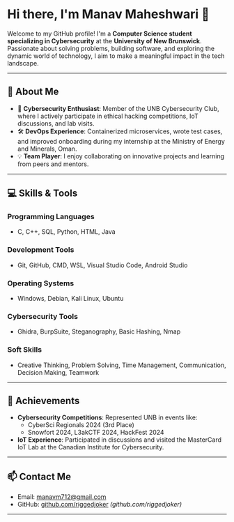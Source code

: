 # Hi there, I'm Manav Maheshwari 👋

Welcome to my GitHub profile! I'm a **Computer Science student specializing in Cybersecurity** at the **University of New Brunswick**. Passionate about solving problems, building software, and exploring the dynamic world of technology, I aim to make a meaningful impact in the tech landscape.

---

## 🚀 About Me

- 🔐 **Cybersecurity Enthusiast**: Member of the UNB Cybersecurity Club, where I actively participate in ethical hacking competitions, IoT discussions, and lab visits.
- 🛠️ **DevOps Experience**: Containerized microservices, wrote test cases, and improved onboarding during my internship at the Ministry of Energy and Minerals, Oman.
- 💡 **Team Player**: I enjoy collaborating on innovative projects and learning from peers and mentors.

---

## 💻 Skills & Tools

### **Programming Languages**
- C, C++, SQL, Python, HTML, Java

### **Development Tools**
- Git, GitHub, CMD, WSL, Visual Studio Code, Android Studio

### **Operating Systems**
- Windows, Debian, Kali Linux, Ubuntu

### **Cybersecurity Tools**
- Ghidra, BurpSuite, Steganography, Basic Hashing, Nmap

### **Soft Skills**
- Creative Thinking, Problem Solving, Time Management, Communication, Decision Making, Teamwork

---

## 🌟 Achievements

- **Cybersecurity Competitions**: Represented UNB in events like:
  - CyberSci Regionals 2024 (3rd Place)
  - Snowfort 2024, L3akCTF 2024, HackFest 2024
- **IoT Experience**: Participated in discussions and visited the MasterCard IoT Lab at the Canadian Institute for Cybersecurity.

---

## 📫 Contact Me

- Email: [manavm712@gmail.com](mailto:manavm712@gmail.com)
- GitHub: [github.com/riggedjoker](#) _(github.com/riggedjoker)_

---

